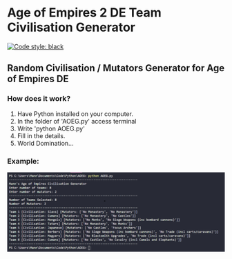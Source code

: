 # Age of Empires 2 DE Team Civilisation Generator
[![Code style: black](https://img.shields.io/badge/code%20style-black-000000.svg)](https://github.com/psf/black)

## Random Civilisation / Mutators Generator for Age of Empires DE

### How does it work?
1.  Have Python installed on your computer. 
2.  In the folder of 'AOEG.py' access terminal
3.  Write 'python AOEG.py'
4.  Fill in the details.
5.  World Domination... 

### Example:
![Example Image](https://github.com/Mannjamin/AOE2DETG/blob/master/new-example.png)